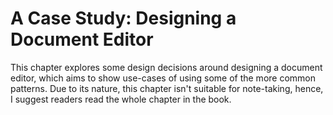 # A Case Study: Designing a Document Editor

This chapter explores some design decisions around designing a document editor, which aims to show use-cases of using some of the more common patterns.
Due to its nature, this chapter isn't suitable for note-taking, hence, I suggest readers read the whole chapter in the book.
